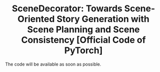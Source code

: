 <div align="center">
<h1>
SceneDecorator: Towards Scene-Oriented Story Generation with Scene Planning and Scene Consistency [Official Code of PyTorch]
</h1>
</div>

The code will be available as soon as possible.
